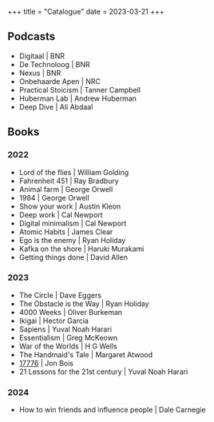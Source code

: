 +++
title = "Catalogue"
date = 2023-03-21
+++

## Podcasts

- Digitaal | BNR
- De Technoloog | BNR
- Nexus | BNR
- Onbehaarde Apen | NRC
- Practical Stoicism | Tanner Campbell
- Huberman Lab | Andrew Huberman 
- Deep Dive | Ali Abdaal 

## Books

### 2022
- Lord of the flies | William Golding
- Fahrenheit 451 | Ray Bradbury
- Animal farm | George Orwell
- 1984 | George Orwell
- Show your work | Austin Kleon
- Deep work | Cal Newport
- Digital minimalism | Cal Newport
- Atomic Habits | James Clear
- Ego is the enemy | Ryan Holiday
- Kafka on the shore | Haruki Murakami
- Getting things done | David Allen

### 2023
- The Circle | Dave Eggers
- The Obstacle is the Way | Ryan Holiday
- 4000 Weeks | Oliver Burkeman
- Ikigai | Hector Garcia
- Sapiens | Yuval Noah Harari
- Essentialism | Greg McKeown
- War of the Worlds | H G Wells
- The Handmaid's Tale | Margaret Atwood
- [17776](https://www.sbnation.com/a/17776-football) | Jon Bois
- 21 Lessons for the 21st century | Yuval Noah Harari

### 2024

- How to win friends and influence people | Dale Carnegie

